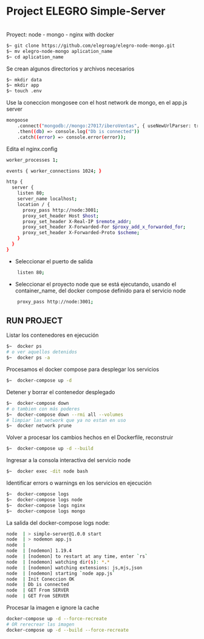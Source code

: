 
# Project ELEGRO Simple-Server
<br/>
Proyect: node - mongo - nginx with docker 

```bash
$~ git clone https://github.com/elegroag/elegro-node-mongo.git
$~ mv elegro-node-mongo aplication_name
$~ cd aplication_name
```

Se crean algunos directorios y archivos necesarios 
```bash
$~ mkdir data
$~ mkdir app
$~ touch .env
```


Use la coneccion mongosee con el host network de mongo, en el app.js server 
```sh
mongoose
    .connect("mongodb://mongo:27017/iberoVentas", { useNewUrlParser: true })
    .then((db) => console.log("Db is connected"))
    .catch((error) => console.error(error));
```

Edita el nginx.config 
```sh
worker_processes 1;

events { worker_connections 1024; }

http {
  server {
    listen 80;
    server_name localhost;
    location / {
      proxy_pass http://node:3001;
      proxy_set_header Host $host;
      proxy_set_header X-Real-IP $remote_addr;
      proxy_set_header X-Forwarded-For $proxy_add_x_forwarded_for;
      proxy_set_header X-Forwarded-Proto $scheme;
    }
  }
}
```

+ Seleccionar el puerto de salida
```sh
    listen 80;
```

+ Seleccionar el proyecto node que se está ejecutando, usando el container_name, del docker compose definido para el servicio node
```sh
    proxy_pass http://node:3001;
```

RUN PROJECT
----
Listar los contenedores en ejecución      
```bash
$~  docker ps
# o ver aquellos detenidos
$~  docker ps -a
```
Procesamos el docker compose para desplegar los servicios       
```bash
$~  docker-compose up -d
```

Detener y borrar el contenedor desplegado       
```bash
$~  docker-compose down
# o tambien con más poderes
$~  docker-compose down --rmi all --volumes
# limpiar las network que ya no estan en uso
$~  docker network prune

```

Volver a procesar los cambios hechos en el Dockerfile, reconstruir
```bash
$~  docker-compose up -d --build
```

Ingresar a la consola interactiva del servicio node   
```bash
$~  docker exec -dit node bash
```

Identificar errors o warnings en los servicios en ejecución
```bash
$~  docker-compose logs
$~  docker-compose logs node
$~  docker-compose logs nginx
$~  docker-compose logs mongo
```

La salida del docker-compose logs node: 
```bash
node  | > simple-server@1.0.0 start
node  | > nodemon app.js
node  | 
node  | [nodemon] 1.19.4
node  | [nodemon] to restart at any time, enter `rs`
node  | [nodemon] watching dir(s): *.*
node  | [nodemon] watching extensions: js,mjs,json
node  | [nodemon] starting `node app.js`
node  | Init Coneccion OK
node  | Db is connected
node  | GET From SERVER
node  | GET From SERVER
```

Procesar la imagen e ignore la cache
```bash
docker-compose up -d --force-recreate
# OR rerecrear las imagen  
docker-compose up -d --build --force-recreate
```

